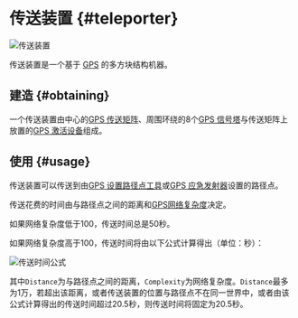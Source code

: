 # 传送装置 {#teleporter}

![传送装置](https://cdn.jsdelivr.net/gh/Slimefun/Wiki@master/images/Teleporter.png 'size=50%')

传送装置是一个基于 [GPS](/GPS) 的多方块结构机器。

## 建造 {#obtaining}

一个传送装置由中心的[GPS 传送矩阵](/GPS-Teleporter-Matrix)、周围环绕的8个[GPS 信号塔](/GPS-Teleporter-Pylon)与传送矩阵上放置的[GPS 激活设备](/GPS-Activation-Device)组成。

## 使用 {#usage}

传送装置可以传送到由[GPS 设置路径点工具](/GPS-Marker-Tool)或[GPS 应急发射器](/GPS-Emergency-Transmitter)设置的路径点。

传送花费的时间由与路径点之间的距离和[GPS网络复杂度](/GPS-Transmitter)决定。

如果网络复杂度低于100，传送时间总是50秒。

如果网络复杂度高于100，传送时间将由以下公式计算得出（单位：秒）：

![传送时间公式](https://cdn.jsdelivr.net/gh/Slimefun/Wiki@master/images/TeleportEquation.png)

其中`Distance`为与路径点之间的距离，`Complexity`为网络复杂度。`Distance`最多为1万，若超出该距离，或者传送装置的位置与路径点不在同一世界中，或者由该公式计算得出的传送时间超过20.5秒，则传送时间将固定为20.5秒。

